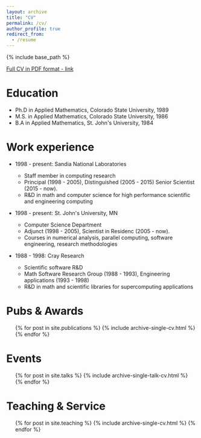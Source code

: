 ```yaml
---
layout: archive
title: "CV"
permalink: /cv/
author_profile: true
redirect_from:
  - /resume
---
```


{% include base_path %}

[Full CV in PDF format - link](https://maherou.github.io/files/MichaelAllenHerouxVitaJune2018Medium.pdf)

Education
======
* Ph.D in Applied Mathematics, Colorado State University, 1989
* M.S. in Applied Mathematics, Colorado State University, 1986
* B.A in Applied Mathematics, St. John's University, 1984

Work experience
======
* 1998 - present: Sandia National Laboratories
  * Staff member in computing research
  * Principal (1998 - 2005), Distinguished (2005 - 2015) Senior Scientist (2015 - now).
  * R&D in math and computer science for high performance scientific and engineering computing

* 1998 - present: St. John's University, MN
  * Computer Science Department
  * Adjunct (1998 - 2005), Scientist in Residenc (2005 - now).
  * Courses in numerical analysis, parallel computing, software engineering, research methodologies

* 1988 - 1998: Cray Research
  * Scientific software R&D
  * Math Software Research Group (1988 - 1993), Engineering applications (1993 - 1998)
  * R&D in math and scientific libraries for supercomputing applications
  
Pubs & Awards
======
  <ul>{% for post in site.publications %}
    {% include archive-single-cv.html %}
  {% endfor %}</ul>
  
Events
======
  <ul>{% for post in site.talks %}
    {% include archive-single-talk-cv.html %}
  {% endfor %}</ul>
  
Teaching & Service
======
  <ul>{% for post in site.teaching %}
    {% include archive-single-cv.html %}
  {% endfor %}</ul>
  

